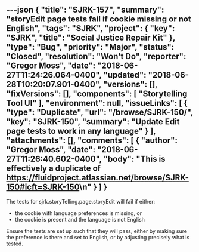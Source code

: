 ---json
{
  "title": "SJRK-157",
  "summary": "storyEdit page tests fail if cookie missing or not English",
  "tags": "SJRK",
  "project": {
    "key": "SJRK",
    "title": "Social Justice Repair Kit"
  },
  "type": "Bug",
  "priority": "Major",
  "status": "Closed",
  "resolution": "Won't Do",
  "reporter": "Gregor Moss",
  "date": "2018-06-27T11:24:26.064-0400",
  "updated": "2018-06-28T10:20:07.901-0400",
  "versions": [],
  "fixVersions": [],
  "components": [
    "Storytelling Tool UI"
  ],
  "environment": null,
  "issueLinks": [
    {
      "type": "Duplicate",
      "url": "/browse/SJRK-150/",
      "key": "SJRK-150",
      "summary": "Update Edit page tests to work in any language"
    }
  ],
  "attachments": [],
  "comments": [
    {
      "author": "Gregor Moss",
      "date": "2018-06-27T11:26:40.602-0400",
      "body": "This is effectively a duplicate of <https://fluidproject.atlassian.net/browse/SJRK-150#icft=SJRK-150>\n"
    }
  ]
}
---
The tests for sjrk.storyTelling.page.storyEdit will fail if either:

* the cookie with language preferences is missing, or
* the cookie is present and the language is not English

Ensure the tests are set up such that they will pass, either by making sure the preference is there and set to English, or by adjusting precisely what is tested.

        
